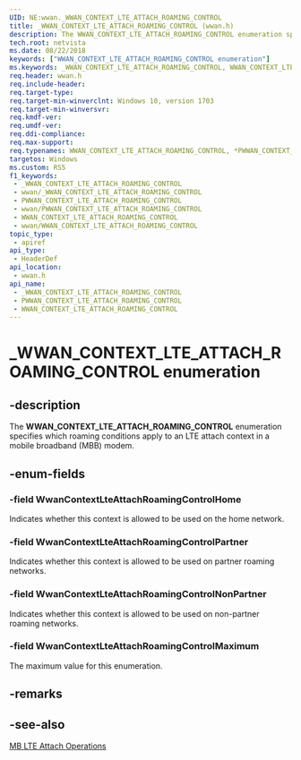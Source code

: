```yaml
---
UID: NE:wwan._WWAN_CONTEXT_LTE_ATTACH_ROAMING_CONTROL
title: _WWAN_CONTEXT_LTE_ATTACH_ROAMING_CONTROL (wwan.h)
description: The WWAN_CONTEXT_LTE_ATTACH_ROAMING_CONTROL enumeration specifies which roaming conditions apply to an LTE attach context in a mobile broadband (MBB) modem.
tech.root: netvista
ms.date: 08/22/2018
keywords: ["WWAN_CONTEXT_LTE_ATTACH_ROAMING_CONTROL enumeration"]
ms.keywords: _WWAN_CONTEXT_LTE_ATTACH_ROAMING_CONTROL, WWAN_CONTEXT_LTE_ATTACH_ROAMING_CONTROL, *PWWAN_CONTEXT_LTE_ATTACH_ROAMING_CONTROL,
req.header: wwan.h
req.include-header: 
req.target-type: 
req.target-min-winverclnt: Windows 10, version 1703
req.target-min-winversvr: 
req.kmdf-ver: 
req.umdf-ver: 
req.ddi-compliance: 
req.max-support: 
req.typenames: WWAN_CONTEXT_LTE_ATTACH_ROAMING_CONTROL, *PWWAN_CONTEXT_LTE_ATTACH_ROAMING_CONTROL
targetos: Windows
ms.custom: RS5
f1_keywords:
 - _WWAN_CONTEXT_LTE_ATTACH_ROAMING_CONTROL
 - wwan/_WWAN_CONTEXT_LTE_ATTACH_ROAMING_CONTROL
 - PWWAN_CONTEXT_LTE_ATTACH_ROAMING_CONTROL
 - wwan/PWWAN_CONTEXT_LTE_ATTACH_ROAMING_CONTROL
 - WWAN_CONTEXT_LTE_ATTACH_ROAMING_CONTROL
 - wwan/WWAN_CONTEXT_LTE_ATTACH_ROAMING_CONTROL
topic_type:
 - apiref
api_type:
 - HeaderDef
api_location:
 - wwan.h
api_name:
 - _WWAN_CONTEXT_LTE_ATTACH_ROAMING_CONTROL
 - PWWAN_CONTEXT_LTE_ATTACH_ROAMING_CONTROL
 - WWAN_CONTEXT_LTE_ATTACH_ROAMING_CONTROL
---
```


# _WWAN_CONTEXT_LTE_ATTACH_ROAMING_CONTROL enumeration


## -description

The **WWAN_CONTEXT_LTE_ATTACH_ROAMING_CONTROL** enumeration specifies which roaming conditions apply to an LTE attach context in a mobile broadband (MBB) modem.

## -enum-fields

### -field WwanContextLteAttachRoamingControlHome 

Indicates whether this context is allowed to be used on the home network.

### -field WwanContextLteAttachRoamingControlPartner 

Indicates whether this context is allowed to be used on partner roaming networks.

### -field WwanContextLteAttachRoamingControlNonPartner 

Indicates whether this context is allowed to be used on non-partner roaming networks.

### -field WwanContextLteAttachRoamingControlMaximum 

The maximum value for this enumeration.

## -remarks

## -see-also

[MB LTE Attach Operations](/windows-hardware/drivers/network/mb-lte-attach-operations)

